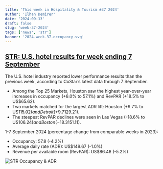 ```yaml
---
title: 'This week in Hospitality & Tourism #37 2024'
author: 'Ilhan Demirer'
date: '2024-09-13'
draft: false
slug: 'week-37-2024'
tags: ['news', 'str']
banner: '2024-week-37-occupancy.svg'
---
```


## [STR: U.S. hotel results for week ending 7 September](https://str.com/press-release/us-hotel-results-week-ending-7-september)

The U.S. hotel industry reported lower performance results than the previous week, according to CoStar’s latest data through 7 September.

- Among the Top 25 Markets, Houston saw the highest year-over-year increases in occupancy (+8.0% to 57.1%) and RevPAR (+18.5% to US$65.62).
- Two markets matched for the largest ADR lift: Houston (+9.7% to US$115.02) and Detroit (+9.7% to US$129.21).
- The steepest RevPAR declines were seen in Las Vegas (-18.6% to US$106.24) and Boston (-18.3% to US$151.11).

1-7 September 2024 (percentage change from comparable weeks in 2023):

- Occupancy: 57.8 (-4.2%)
- Average daily rate (ADR): US$149.67 (-1.0%)
- Revenue per available room (RevPAR): US$86.48 (-5.2%)

![STR Occupancy & ADR](/images/blogimages/2024-week-37-occupancy.svg)
